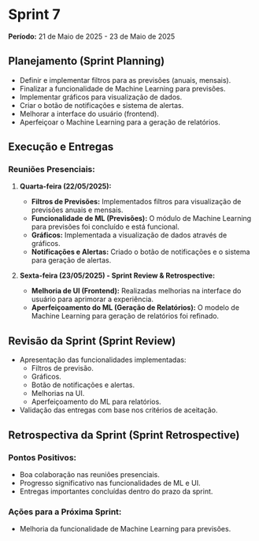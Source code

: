 # Sprint 7

**Período:** 21 de Maio de 2025 - 23 de Maio de 2025

## Planejamento (Sprint Planning)

- Definir e implementar filtros para as previsões (anuais, mensais).
- Finalizar a funcionalidade de Machine Learning para previsões.
- Implementar gráficos para visualização de dados.
- Criar o botão de notificações e sistema de alertas.
- Melhorar a interface do usuário (frontend).
- Aperfeiçoar o Machine Learning para a geração de relatórios.

## Execução e Entregas

### Reuniões Presenciais:

1.  **Quarta-feira (22/05/2025):**
    *   **Filtros de Previsões:** Implementados filtros para visualização de previsões anuais e mensais.
    *   **Funcionalidade de ML (Previsões):** O módulo de Machine Learning para previsões foi concluído e está funcional.
    *   **Gráficos:** Implementada a visualização de dados através de gráficos.
    *   **Notificações e Alertas:** Criado o botão de notificações e o sistema para geração de alertas.

2.  **Sexta-feira (23/05/2025) - Sprint Review & Retrospective:**
    *   **Melhoria de UI (Frontend):** Realizadas melhorias na interface do usuário para aprimorar a experiência.
    *   **Aperfeiçoamento do ML (Geração de Relatórios):** O modelo de Machine Learning para geração de relatórios foi refinado.

## Revisão da Sprint (Sprint Review)

- Apresentação das funcionalidades implementadas:
    - Filtros de previsão.
    - Gráficos.
    - Botão de notificações e alertas.
    - Melhorias na UI.
    - Aperfeiçoamento do ML para relatórios.
- Validação das entregas com base nos critérios de aceitação.

## Retrospectiva da Sprint (Sprint Retrospective)

### Pontos Positivos:
- Boa colaboração nas reuniões presenciais.
- Progresso significativo nas funcionalidades de ML e UI.
- Entregas importantes concluídas dentro do prazo da sprint.

### Ações para a Próxima Sprint:
- Melhoria da funcionalidade de Machine Learning para previsões.